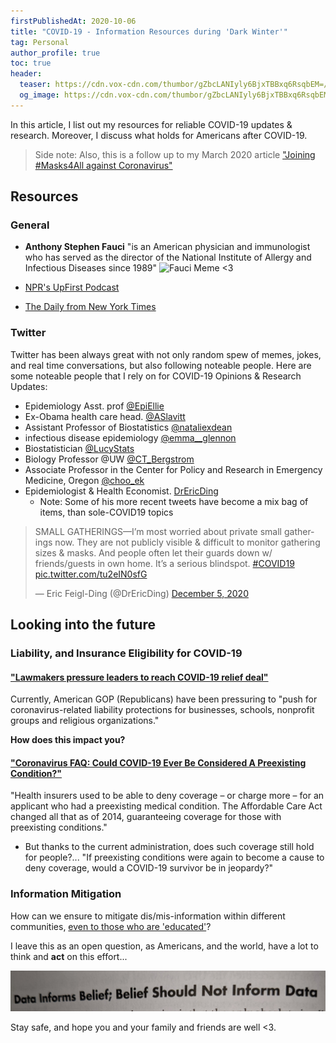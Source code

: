 ```yaml
---
firstPublishedAt: 2020-10-06
title: "COVID-19 - Information Resources during 'Dark Winter'"
tag: Personal
author_profile: true 
toc: true
header:
  teaser: https://cdn.vox-cdn.com/thumbor/gZbcLANIyly6BjxTBBxq6RsqbEM=/1400x1050/filters:format(jpeg)/cdn.vox-cdn.com/uploads/chorus_asset/file/19867593/acastro_200402_3959_drFauci_0001.jpg
  og_image: https://cdn.vox-cdn.com/thumbor/gZbcLANIyly6BjxTBBxq6RsqbEM=/1400x1050/filters:format(jpeg)/cdn.vox-cdn.com/uploads/chorus_asset/file/19867593/acastro_200402_3959_drFauci_0001.jpg
---
```


In this article, I list out my resources for reliable COVID-19 updates & research. Moreover, I discuss what holds for Americans after COVID-19.
> Side note: Also, this is a follow up to my March 2020 article ["Joining #Masks4All against Coronavirus"](https://raulingaverage.dev/Joining-Masks4All/)

## Resources

### General

* **Anthony Stephen Fauci** "is an American physician and immunologist who has served as the director of the National Institute of Allergy and Infectious Diseases since 1989"
![Fauci Meme <3](https://cdn.vox-cdn.com/thumbor/gZbcLANIyly6BjxTBBxq6RsqbEM=/1400x1050/filters:format(jpeg)/cdn.vox-cdn.com/uploads/chorus_asset/file/19867593/acastro_200402_3959_drFauci_0001.jpg)

* [NPR's UpFirst Podcast](https://www.npr.org/podcasts/510318/up-first)
* [The Daily from New York Times](https://www.nytimes.com/column/the-daily)

### Twitter 

Twitter has been always great with not only random spew of memes, jokes, and real time conversations, but also following noteable people. Here are some noteable people that I rely on for COVID-19 Opinions & Research Updates:

* Epidemiology Asst. prof [@EpiEllie](https://twitter.com/EpiEllie)
* Ex-Obama health care head. [@ASlavitt](https://twitter.com/ASlavitt)
* Assistant Professor of Biostatistics [@nataliexdean](https://twitter.com/nataliexdean)
* infectious disease epidemiology [@emma__glennon](https://twitter.com/emma__glennon)
* Biostatistician [@LucyStats](https://twitter.com/LucyStats)
* Biology Professor @UW [@CT_Bergstrom](https://twitter.com/CT_Bergstrom)
* Associate Professor in the Center for Policy and Research in Emergency Medicine, Oregon [@choo_ek](https://twitter.com/choo_ek)
* Epidemiologist & Health Economist. [DrEricDing](https://twitter.com/DrEricDing)
    * Note: Some of his more recent tweets have become a mix bag of items, than sole-COVID19 topics

<blockquote class="twitter-tweet"><p lang="en" dir="ltr">SMALL GATHERINGS—I’m most worried about private small gatherings now. They are not publicly visible &amp; difficult to monitor gathering sizes &amp; masks. And people often let their guards down w/ friends/guests in own home. It’s a serious blindspot. <a href="https://twitter.com/hashtag/COVID19?src=hash&amp;ref_src=twsrc%5Etfw">#COVID19</a> <a href="https://t.co/tu2eIN0sfG">pic.twitter.com/tu2eIN0sfG</a></p>&mdash; Eric Feigl-Ding (@DrEricDing) <a href="https://twitter.com/DrEricDing/status/1335249398088036354?ref_src=twsrc%5Etfw">December 5, 2020</a></blockquote> <script async src="https://platform.twitter.com/widgets.js" charset="utf-8"></script>

## Looking into the future

### Liability, and Insurance Eligibility for COVID-19 

#### ["Lawmakers pressure leaders to reach COVID-19 relief deal"](https://thehill.com/homenews/senate/528697-lawmakers-pressure-leaders-to-reach-covid-19-relief-deal)

Currently, American GOP (Republicans) have been pressuring to "push for coronavirus-related liability protections for businesses, schools, nonprofit groups and religious organizations."

**How does this impact you?**

#### ["Coronavirus FAQ: Could COVID-19 Ever Be Considered A Preexisting Condition?"](https://www.npr.org/sections/goatsandsoda/2020/11/09/932067037/coronavirus-faq-could-covid-19-ever-be-considered-a-preexisting-condition)

"Health insurers used to be able to deny coverage – or charge more – for an applicant who had a preexisting medical condition. The Affordable Care Act changed all that as of 2014, guaranteeing coverage for those with preexisting conditions." 
* But thanks to the current administration, does such coverage still hold for people?...
    "If preexisting conditions were again to become a cause to deny coverage, would a COVID-19 survivor be in jeopardy?"

### Information Mitigation

How can we ensure to mitigate dis/mis-information within different communities, [even to those who are 'educated'](https://www.bbc.com/news/world-us-canada-55141055)?

I leave this as an open question, as Americans, and the world, have a lot to think and **act** on this effort... 

![Data Inform](../assets/images/quotes/data-informed.jpg)

Stay safe, and hope you and your family and friends are well <3.